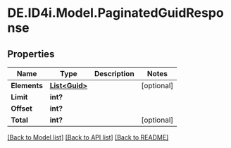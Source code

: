 # DE.ID4i.Model.PaginatedGuidResponse
## Properties

Name | Type | Description | Notes
------------ | ------------- | ------------- | -------------
**Elements** | [**List&lt;Guid&gt;**](Guid.md) |  | [optional] 
**Limit** | **int?** |  | 
**Offset** | **int?** |  | 
**Total** | **int?** |  | [optional] 

[[Back to Model list]](../README.md#documentation-for-models) [[Back to API list]](../README.md#documentation-for-api-endpoints) [[Back to README]](../README.md)

